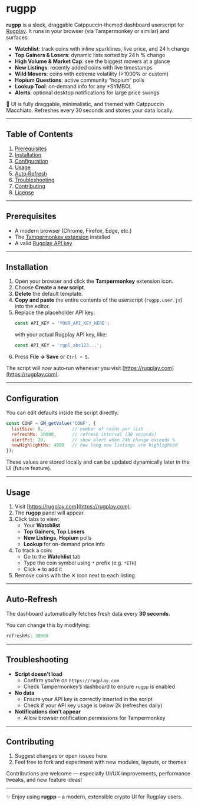 # rugpp

**rugpp** is a sleek, draggable Catppuccin‑themed dashboard userscript for [Rugplay](https://rugplay.com). It runs in your browser (via Tampermonkey or similar) and surfaces:

- **Watchlist**: track coins with inline sparklines, live price, and 24 h change
- **Top Gainers & Losers**: dynamic lists sorted by 24 h % change
- **High Volume & Market Cap**: see the biggest movers at a glance
- **New Listings**: recently added coins with live timestamps
- **Wild Movers**: coins with extreme volatility (>1000% or custom)
- **Hopium Questions**: active community “hopium” polls
- **Lookup Tool**: on‑demand info for any *SYMBOL
- **Alerts**: optional desktop notifications for large price swings

🚀 UI is fully draggable, minimalistic, and themed with Catppuccin Macchiato. Refreshes every 30 seconds and stores your data locally.

---

## Table of Contents

1. [Prerequisites](#prerequisites)  
2. [Installation](#installation)  
3. [Configuration](#configuration)  
4. [Usage](#usage)  
5. [Auto‑Refresh](#auto-refresh)  
6. [Troubleshooting](#troubleshooting)  
7. [Contributing](#contributing)  
8. [License](#license)  

---

## Prerequisites

- A modern browser (Chrome, Firefox, Edge, etc.)  
- The [Tampermonkey extension](https://www.tampermonkey.net/) installed  
- A valid [Rugplay API key](https://rugplay.com/api)

---

## Installation

1. Open your browser and click the **Tampermonkey** extension icon.  
2. Choose **Create a new script**.  
3. **Delete** the default template.  
4. **Copy and paste** the entire contents of the userscript (`rugpp.user.js`) into the editor.  
5. Replace the placeholder API key:
   ```js
   const API_KEY = 'YOUR_API_KEY_HERE';
   ```
   with your actual Rugplay API key, like:
   ```js
   const API_KEY = 'rgpl_abc123...';
   ```
6. Press **File → Save** or `Ctrl + S`.

The script will now auto‑run whenever you visit [https://rugplay.com](https://rugplay.com).

---

## Configuration

You can edit defaults inside the script directly:

```js
const CONF = GM_getValue('CONF', {
  listSize: 8,           // number of coins per list
  refreshMs: 30000,      // refresh interval (30 seconds)
  alertPct: 20,          // show alert when 24h change exceeds %
  newHighlightMs: 4000   // how long new listings are highlighted
});
```

These values are stored locally and can be updated dynamically later in the UI (future feature).

---

## Usage

1. Visit [https://rugplay.com](https://rugplay.com).  
2. The **rugpp** panel will appear.  
3. Click tabs to view:
   - Your **Watchlist**
   - **Top Gainers**, **Top Losers**
   - **New Listings**, **Hopium** polls
   - **Lookup** for on-demand price info
4. To track a coin:  
   - Go to the **Watchlist** tab  
   - Type the coin symbol using `*` prefix (e.g. `*ETH`)  
   - Click **+** to add it  
5. Remove coins with the ✕ icon next to each listing.

---

## Auto‑Refresh

The dashboard automatically fetches fresh data every **30 seconds**.

You can change this by modifying:

```js
refreshMs: 30000
```

---

## Troubleshooting

- **Script doesn’t load**  
  - Confirm you’re on `https://rugplay.com`  
  - Check Tampermonkey’s dashboard to ensure `rugpp` is enabled  
- **No data**  
  - Ensure your API key is correctly inserted in the script  
  - Check if your API key usage is below 2k (refreshes daily)  
- **Notifications don’t appear**  
  - Allow browser notification permissions for Tampermonkey

---

## Contributing

1. Suggest changes or open issues here 
2. Feel free to fork and experiment with new modules, layouts, or themes

Contributions are welcome — especially UI/UX improvements, performance tweaks, and new feature ideas!

---

✨ Enjoy using **rugpp** – a modern, extensible crypto UI for Rugplay users.

